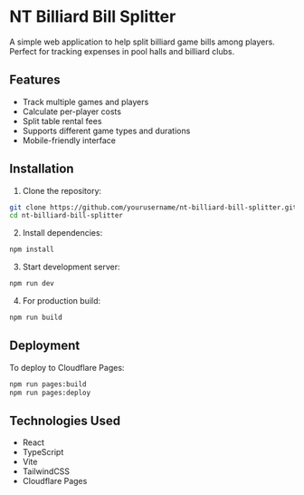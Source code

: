 # NT Billiard Bill Splitter

A simple web application to help split billiard game bills among players. Perfect for tracking expenses in pool halls and billiard clubs.

## Features

- Track multiple games and players
- Calculate per-player costs
- Split table rental fees
- Supports different game types and durations
- Mobile-friendly interface

## Installation

1. Clone the repository:
```bash
git clone https://github.com/yourusername/nt-billiard-bill-splitter.git
cd nt-billiard-bill-splitter
```

2. Install dependencies:
```bash
npm install
```

3. Start development server:
```bash
npm run dev
```

4. For production build:
```bash
npm run build
```

## Deployment

To deploy to Cloudflare Pages:

```bash
npm run pages:build
npm run pages:deploy
```

## Technologies Used

- React
- TypeScript
- Vite
- TailwindCSS
- Cloudflare Pages
